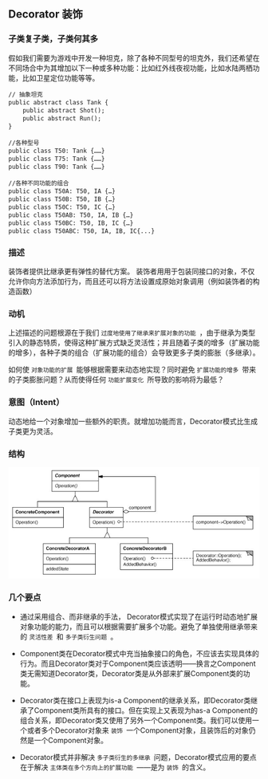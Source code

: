 ## Decorator 装饰

### 子类复子类，子类何其多

假如我们需要为游戏中开发一种坦克，除了各种不同型号的坦克外，我们还希望在不同场合中为其增加以下一种或多种功能：比如红外线夜视功能，比如水陆两栖功能，比如卫星定位功能等等。

```
// 抽象坦克
public abstract class Tank {
    public abstract Shot();
    public abstract Run();
}

//各种型号
public class T50: Tank {……}
public class T75: Tank {……}
public class T90: Tank {……}

//各种不同功能的组合
public class T50A: T50, IA {…}
public class T50B: T50, IB {…}
public class T50C: T50, IC {…}
public class T50AB: T50, IA, IB {…}
public class T50BC: T50, IB, IC {…}
public class T50ABC: T50, IA, IB, IC{...}
```

### 描述

装饰者提供比继承更有弹性的替代方案。 装饰者用用于包装同接口的对象，不仅允许你向方法添加行为，而且还可以将方法设置成原始对象调用（例如装饰者的构造函数）

### 动机

上述描述的问题根源在于我们 ```过度地使用了继承来扩展对象的功能 ```，由于继承为类型引入的静态特质，使得这种扩展方式缺乏灵活性；并且随着子类的增多（扩展功能的增多），各种子类的组合（扩展功能的组合）会导致更多子类的膨胀（多继承）。

如何使 ```对象功能的扩展 ```能够根据需要来动态地实现？同时避免 ```扩展功能的增多 ```带来的子类膨胀问题？从而使得任何 ```功能扩展变化 ```所导致的影响将为最低？

### 意图（Intent）

动态地给一个对象增加一些额外的职责。就增加功能而言，Decorator模式比生成子类更为灵活。

### 结构

![结构图](../images/decorator.01.png)

### 几个要点

* 通过采用组合、而非继承的手法， Decorator模式实现了在运行时动态地扩展对象功能的能力，而且可以根据需要扩展多个功能。避免了单独使用继承带来的 ```灵活性差 ```和 ```多子类衍生问题 ```。

* Component类在Decorator模式中充当抽象接口的角色，不应该去实现具体的行为。而且Decorator类对于Component类应该透明——换言之Component类无需知道Decorator类，Decorator类是从外部来扩展Component类的功能。

* Decorator类在接口上表现为is-a Component的继承关系，即Decorator类继承了Component类所具有的接口。但在实现上又表现为has-a Component的组合关系，即Decorator类又使用了另外一个Component类。我们可以使用一个或者多个Decorator对象来 ```装饰 ```一个Component对象，且装饰后的对象仍然是一个Component对象。

* Decorator模式并非解决 ```多子类衍生的多继承 ```问题，Decorator模式应用的要点在于解决 ```主体类在多个方向上的扩展功能 ```——是为 ```装饰 ```的含义。